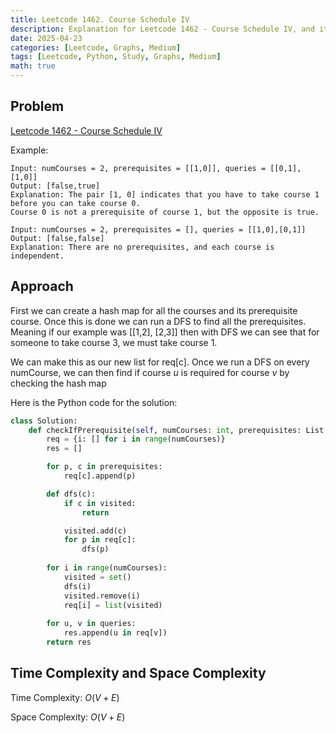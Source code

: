 ```yaml
---
title: Leetcode 1462. Course Schedule IV
description: Explanation for Leetcode 1462 - Course Schedule IV, and its solution in Python.
date: 2025-04-23
categories: [Leetcode, Graphs, Medium]
tags: [Leetcode, Python, Study, Graphs, Medium]
math: true
---
```


## Problem
[Leetcode 1462 - Course Schedule IV](https://leetcode.com/problems/course-schedule-iv/description/)

Example:
```
Input: numCourses = 2, prerequisites = [[1,0]], queries = [[0,1],[1,0]]
Output: [false,true]
Explanation: The pair [1, 0] indicates that you have to take course 1 before you can take course 0.
Course 0 is not a prerequisite of course 1, but the opposite is true.

Input: numCourses = 2, prerequisites = [], queries = [[1,0],[0,1]]
Output: [false,false]
Explanation: There are no prerequisites, and each course is independent.
```

## Approach

First we can create a hash map for all the courses and its prerequisite course. Once this is done we can run a DFS to find all the prerequisites. Meaning if our example was [[1,2], [2,3]] then with DFS we can see that for someone to take course 3, we must take course 1.

We can make this as our new list for req[c]. Once we run a DFS on every numCourse, we can then find if course $u$ is required for course $v$ by checking the hash map

Here is the Python code for the solution:
```python
class Solution:
    def checkIfPrerequisite(self, numCourses: int, prerequisites: List[List[int]], queries: List[List[int]]) -> List[bool]:
        req = {i: [] for i in range(numCourses)}
        res = []

        for p, c in prerequisites:
            req[c].append(p)

        def dfs(c):
            if c in visited:
                return

            visited.add(c)
            for p in req[c]:
                dfs(p)
    
        for i in range(numCourses):
            visited = set()
            dfs(i)
            visited.remove(i)
            req[i] = list(visited)
        
        for u, v in queries:
            res.append(u in req[v])
        return res     
```
## Time Complexity and Space Complexity

Time Complexity: $O(V+E)$

Space Complexity: $O(V+E)$